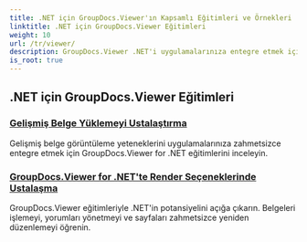 ```yaml
---
title: .NET için GroupDocs.Viewer'ın Kapsamlı Eğitimleri ve Örnekleri
linktitle: .NET için GroupDocs.Viewer Eğitimleri
weight: 10
url: /tr/viewer/
description: GroupDocs.Viewer .NET'i uygulamalarınıza entegre etmek için kapsamlı eğitimleri ve örnekleri keşfedin. Gelişmiş belge yönetimi için adım adım teknikleri öğrenin.
is_root: true
---
```

## .NET için GroupDocs.Viewer Eğitimleri
### [Gelişmiş Belge Yüklemeyi Ustalaştırma](./advanced-document-loading/)
Gelişmiş belge görüntüleme yeteneklerini uygulamalarınıza zahmetsizce entegre etmek için GroupDocs.Viewer for .NET eğitimlerini inceleyin.
### [GroupDocs.Viewer for .NET'te Render Seçeneklerinde Ustalaşma](./mastering-render-options/)
GroupDocs.Viewer eğitimleriyle .NET'in potansiyelini açığa çıkarın. Belgeleri işlemeyi, yorumları yönetmeyi ve sayfaları zahmetsizce yeniden düzenlemeyi öğrenin.